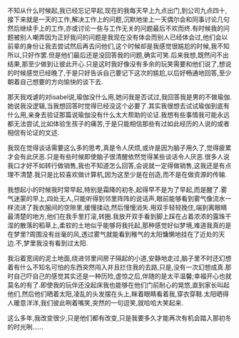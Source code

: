 不知从什么时候起,我已经忘记早起,现在的我每天早上九点出门,到公司九点四十,接下来就是一天的工作,解决工作上的问题,沉默地坐上一天偶尔会和同事讨论几句然后继续手上的工作,亦或讨论一些与工作无关的问题最后不欢而终.有时候我的问题被别人嘲弄因为正好我问的问题是我现在没有体会而别人已经体会过,他们会以前辈的身份让我去尝试然后再去问他们,这个时候却是我感觉很尴尬的时候,我不知所以,只好作罢.但是他们最后还是没回答我的问题,确实可笑.后来我想,既然问不出结果,那至少做到让彼此开心.只是这时我好像没有多余的玩笑需要和他们说了,想说的时候感觉已经晚了,于是只好告诉自己要记下这次的尴尬,以后好畅通地回答,至少朝着自己想要的方向愉快的谈下去.

那天我戏谑的对isabel说,瑜伽没什么用,她问我是否试过,我回答我是男的不做瑜伽.她说我没逻辑,当我想回答时觉得已经没这个必要了.其实我很想去试试瑜伽到底有什么用,亲身去验证那篇说瑜伽没有什么太大帮助的论证.我想有些事情我可能永远都无法尝试,比如体验生孩子的痛苦,于是只能相信那些有过如此经历的人说的或者相信有论证的文述.

我现在觉得谈话需要这么多的思考,真是令人厌烦,或许是因为脑子用久了,觉得疲累才会有此厌恶.只是有些时候即使脑子很清醒依然觉得某些谈话令人厌恶.很多人说我口才好不如转行做销售,我也不知道怎么回答,会说就一定得做销售,这我还是有点理不清楚.我只是比较喜欢做计算机,因为这至少是在创造,而不是在做资源的传输.

我想起小的时候我时常早起,特别是霜降的初冬,起得早不是为了早起,而是醒了.雾气迷蒙的早上,四处无人,只能听得到邻里阵阵的说话声,眼前能够看到雾气像流水一样流进了我衣服间的空隙里,缓慢揉动,然后慢慢消失.用双手轻轻挽住,端到离眼睛最清楚的地方,他们在我手里打滚,转圈.我放开双手看到脚上踩在占着浓浓的露珠干湿的散落的稻草上,柔软的土地似乎能够将我托起,那种感觉好似梦境,难道我真的是在梦里?周围没有丝毫的风,透过雾气就能看到稚气的太阳慵懒地挂在了近处的天边.不,梦里我没有看到过太阳.

我沿着宽阔的泥土地面,绕进邻里间房子隔起的小道,安静地走过,脑子里不时还幻想着有什么不知名可怕的东西突然闯入并且拦住我的去路,只是,没有一次幻想成真.那时自己吓自己的感觉其实还是一种历险,虚惊之后,伴随的是太平温馨;幸福开心也就莫名的有了.即使我的玩伴还没起床我也能够在他们门前耐心的晃悠,直到家长叫起他们,然后他们晒着太阳,凌乱的头发摆在头上,眯着眼睛看着我,穿衣穿鞋.太阳晒得人暖意洋洋,我们彼此咧着嘴笑,突然的一句逗笑,就哈哈大笑起来.

这么多年,我改变很少,只是他们都有改变,只是我要多久才能再次有机会踏入那初冬的时光咧......

